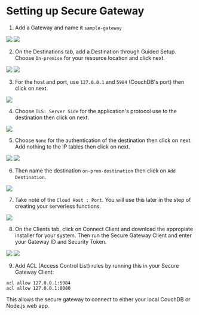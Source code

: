 # Setting up Secure Gateway

1. Add a Gateway and name it `sample-gateway`

![](docs/step-1.png)
![](docs/step-2.png)

2. On the Destinations tab, add a Destination through Guided Setup. Choose `On-premise` for your resource location and click next.

![](docs/step-3.png)
![](docs/step-4.png)

3. For the host and port, use `127.0.0.1` and `5984` (CouchDB's port) then click on next.

![](docs/step-5.png)

4. Choose `TLS: Server Side` for the application's protocol use to the destination then click on next.

![](docs/step-6.png)

5. Choose `None` for the authentication of the destination then click on next. Add nothing to the IP tables then click on next.

![](docs/step-7.png)
![](docs/step-8.png)

6. Then name the destination `on-prem-destination` then click on `Add Destination`.

![](docs/step-9.png)

7. Take note of the `Cloud Host : Port`. You will use this later in the step of creating your serverless functions.

![](docs/step-10.png)

8. On the Clients tab, click on Connect Client and download the appropiate installer for your system. Then run the Secure Gateway Client and enter your Gateway ID and Security Token.

![](docs/step-11.png)
![](docs/step-12.png)

9. Add ACL (Access Control List) rules by running this in your Secure Gateway Client:

```
acl allow 127.0.0.1:5984
acl allow 127.0.0.1:8080
```

This allows the secure gateway to connect to either your local CouchDB or Node.js web app.